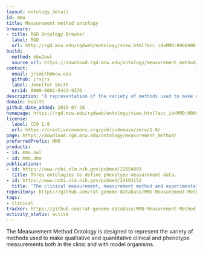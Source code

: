 ```yaml
---
layout: ontology_detail
id: mmo
title: Measurement method ontology
browsers:
- title: RGD Ontology Browser
  label: RGD
  url: http://rgd.mcw.edu/rgdweb/ontology/view.html?acc_id=MMO:0000000
build:
  method: obo2owl
  source_url: https://download.rgd.mcw.edu/ontology/measurement_method/measurement_method.obo
contact:
  email: jrsmith@mcw.edu
  github: jrsjrs
  label: Jennifer Smith
  orcid: 0000-0002-6443-9376
description: 'A representation of the variety of methods used to make clinical and phenotype measurements. '
domain: health
github_date_added: 2015-07-28
homepage: https://rgd.mcw.edu/rgdweb/ontology/view.html?acc_id=MMO:0000000
license:
  label: CC0 1.0
  url: https://creativecommons.org/publicdomain/zero/1.0/
page: https://download.rgd.mcw.edu/ontology/measurement_method/
preferredPrefix: MMO
products:
- id: mmo.owl
- id: mmo.obo
publications:
- id: https://www.ncbi.nlm.nih.gov/pubmed/22654893
  title: Three ontologies to define phenotype measurement data.
- id: https://www.ncbi.nlm.nih.gov/pubmed/24103152
  title: 'The clinical measurement, measurement method and experimental condition ontologies: expansion, improvements and new applications.'
repository: https://github.com/rat-genome-database/MMO-Measurement-Method-Ontology
tags:
- clinical
tracker: https://github.com/rat-genome-database/MMO-Measurement-Method-Ontology/issues
activity_status: active
---
```


The Measurement Method Ontology is designed to represent the variety of methods used to make qualitative and quantitative clinical and phenotype measurements both in the clinic and with model organisms.
